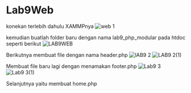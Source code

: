 # Lab9Web
konekan terlebih dahulu XAMMPnya
![web 1](https://user-images.githubusercontent.com/56400200/121760000-a8855800-cb52-11eb-81ac-043904e5c144.PNG)

kemudian buatlah folder baru dengan nama lab9_php_modular pada htdoc seperti berikut
![LAB9WEB](https://user-images.githubusercontent.com/56400200/121760230-cacba580-cb53-11eb-8e37-98be27076cf6.PNG)

Berikutnya membuat file dengan nama header.php
![lAB9  2](https://user-images.githubusercontent.com/56400200/121760473-2fd3cb00-cb55-11eb-9b96-9605cb6cb6cd.PNG)
![LAB9  2(1)](https://user-images.githubusercontent.com/56400200/121760509-64e01d80-cb55-11eb-8ca6-039bf808dc56.PNG)

Membuat file baru lagi dengan menamakan footer.php
![Lab9  3](https://user-images.githubusercontent.com/56400200/121760584-b688a800-cb55-11eb-98bd-c690372240c0.PNG)
![Lab9  3(1)](https://user-images.githubusercontent.com/56400200/121760648-0f584080-cb56-11eb-86a8-92b517bf60e9.PNG)

Selanjutnya yaitu membuat home.php








